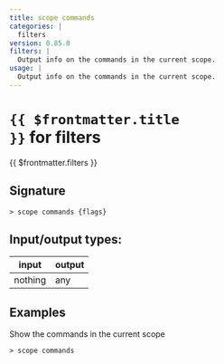 ```yaml
---
title: scope commands
categories: |
  filters
version: 0.85.0
filters: |
  Output info on the commands in the current scope.
usage: |
  Output info on the commands in the current scope.
---
```

<!-- This file is automatically generated. Please edit the command in https://github.com/nushell/nushell instead. -->

# <code>{{ $frontmatter.title }}</code> for filters

<div class='command-title'>{{ $frontmatter.filters }}</div>

## Signature

```> scope commands {flags} ```


## Input/output types:

| input   | output |
| ------- | ------ |
| nothing | any    |

## Examples

Show the commands in the current scope
```nu
> scope commands

```
